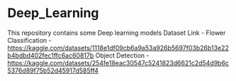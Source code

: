# Deep_Learning
This repository contains some Deep learning models
 Dataset Link -
 Flower Classification - https://kaggle.com/datasets/1118e1df09cb6a9a53a926b5697f03b26b13e22b4bdbd402fec1ffc6ac60817b
 Object Detection -  https://kaggle.com/datasets/254fe18eac30547c5241823d6621c2d54d9b6c5376d89f75b52d45917d585ff4
